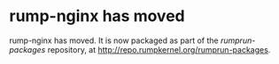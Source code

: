 rump-nginx has moved
======================

rump-nginx has moved. It is now packaged as part of the
_rumprun-packages_ repository, at
http://repo.rumpkernel.org/rumprun-packages.
